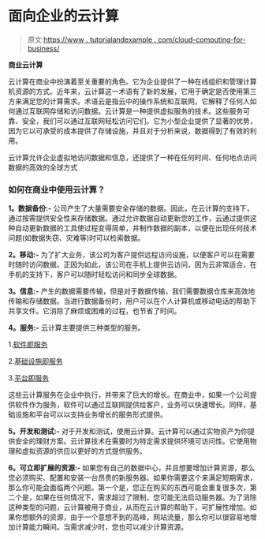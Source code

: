 # 面向企业的云计算

> 原文:[https://www . tutorialandexample . com/cloud-computing-for-business/](https://www.tutorialandexample.com/cloud-computing-for-business/)

**商业云计算**

云计算在商业中扮演着至关重要的角色。它为企业提供了一种在线组织和管理计算机资源的方式。近年来，云计算这一术语有了新的发展，它用于确定是否使用第三方来满足您的计算需求。术语云是指云中的操作系统和互联网，它解释了任何人如何通过互联网存储和访问数据。云计算是一种提供虚拟服务的技术。这些服务可靠、安全，我们可以通过互联网轻松访问它们。它为小型企业提供了显著的优势，因为它以可承受的成本提供了存储设施，并且对于分析来说，数据得到了有效的利用。

云计算允许企业虚拟地访问数据和信息，还提供了一种在任何时间、任何地点访问数据的高效的全球方式

### 如何在商业中使用云计算？

**1。数据备份:-** 公司产生了大量需要安全存储的数据。因此，在云计算的支持下，通过按需提供安全性来存储数据。通过允许数据自动更新您的工作，云通过提供这种自动更新数据的工具使过程变得简单，并制作数据的副本，以便在出现任何技术问题(如数据失窃、灾难等)时可以检索数据。

**2。移动:-** 为了扩大业务，该公司为客户提供远程访问设施，以便客户可以在需要时随时访问数据。正因为如此，该公司在手机上提供云访问，因为云非常适合，在手机的支持下，客户可以随时轻松访问和同步全球数据。

**3。信息:-** 产生的数据需要传输，但是对于数据传输，我们需要数据仓库来高效地传输和存储数据。当进行数据备份时，用户可以在个人计算机或移动电话的帮助下共享文件。它消除了麻烦或困难的过程，也节省了时间。

**4。服务:-** 云计算主要提供三种类型的服务。

1.[软件即服务](https://www.tutorialandexample.com/cloud-service-models/)

2.[基础设施即服务](https://www.tutorialandexample.com/infrastructure-as-service/)

3.[平台即服务](https://www.tutorialandexample.com/platform-as-a-service/)

这些云计算服务在企业中执行，并带来了巨大的增长。在商业中，如果一个公司提供软件作为服务，软件可以通过互联网提供给客户，业务可以快速增长。同样，基础设施和平台可以以支持业务增长的服务形式提供。

**5。开发和测试:-** 对于开发和测试，使用云计算。云计算可以通过实物资产为你提供安全的理财方案。云计算技术在需要时为特定需求提供环境可访问性。它使用物理和虚拟资源的供应以更好的方式提供服务。

**6。可立即扩展的资源:-** 如果您有自己的数据中心，并且想要增加计算资源，那么您必须购买、配置和安装一台昂贵的新服务器。如果你需要这个来满足短期需求，那么你可能会面临两个问题。第一个是，您正在购买的东西可能会重复很多次，第二个是，如果在任何情况下，需求超过了限制，您可能无法启动服务器。为了消除这种类型的问题，云计算被用于商业，从而在云计算的帮助下，可扩展性增加。如果你想额外的资源，由于一个意想不到的高峰，网站流量，那么你可以很容易地增加计算能力瞬间。当需求减少时，您也可以减少计算资源。